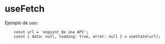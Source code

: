 # useFetch


Ejemplo de uso:

```
    const url = 'enpoint de una API';
    const { data: null, loading: true, error: null } = useState(url);
```


